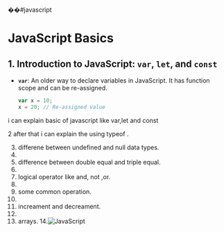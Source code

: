 ��# j a v a s c r i p t 
# JavaScript Basics

## 1. Introduction to JavaScript: `var`, `let`, and `const`
- **`var`**: An older way to declare variables in JavaScript. It has function scope and can be re-assigned.
  ```javascript
  var x = 10;
  x = 20; // Re-assigned value

 
 i can explain basic of javascript like var,let and const 

2 after that i can explain the using typeof .


3. differene between undefined and null data types.
4. 
5. difference between double equal and triple equal.
6. 
7. logical operator like and, not ,or.
8. 
9. some common operation.
10. 
11. increament and decreament.
12. 
13. arrays.
14.![JavaScript](https://img.shields.io/badge/JavaScript-%23F7DF1E.svg?style=for-the-badge&logo=javascript&logoColor=black)


